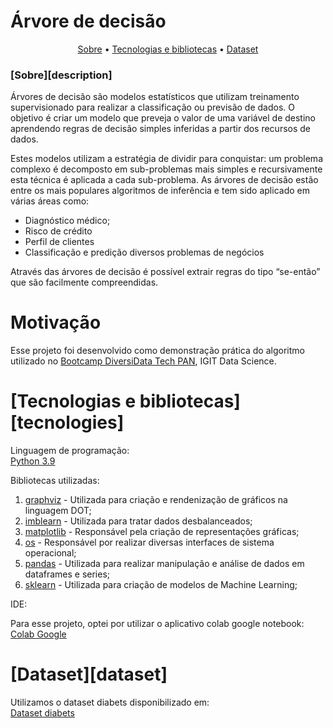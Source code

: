 # Árvore de decisão
<div align="center"> <a href="#desciption">Sobre</a> • <a href="/Tecnologias-e-bibliotecas/">Tecnologias e bibliotecas</a> • <a href="/Dataset/">Dataset</a> </div>
  

### [Sobre][description]
Árvores de decisão são modelos estatísticos que utilizam treinamento supervisionado para realizar a classificação ou previsão de dados. O objetivo é criar um modelo que preveja o valor de uma variável de destino aprendendo regras de decisão simples inferidas a partir dos recursos de dados.

Estes modelos utilizam a estratégia de dividir para conquistar: um problema complexo é decomposto em sub-problemas mais simples e recursivamente esta técnica é aplicada a cada sub-problema. As árvores de decisão estão entre os mais populares algoritmos de inferência e tem sido aplicado em várias áreas como:

- Diagnóstico médico;
- Risco de crédito
- Perfil de clientes
- Classificação e predição diversos problemas de negócios

Através das árvores de decisão é possível extrair regras do tipo “se-então” que são facilmente compreendidas.

# Motivação
Esse projeto foi desenvolvido como demonstração prática do algoritmo utilizado no [Bootcamp DiversiData Tech PAN](https://www.igti.com.br/bootcamp/diversidata-tech-pan), IGIT Data Science.

# [Tecnologias e bibliotecas][tecnologies]
Linguagem de programação:</br>
[Python 3.9](https://www.python.org/)

Bibliotecas utilizadas:

1. [graphviz](https://pypi.org/project/graphviz/) - Utilizada para criação e rendenização de gráficos na linguagem DOT;
2. [imblearn](https://pypi.org/project/imblearn/) - Utilizada para tratar dados desbalanceados;
3. [matplotlib](https://pypi.org/project/imblearn/) - Responsável pela criação de representações gráficas;
4. [os](https://docs.python.org/pt-br/3.7/library/os.html) - Responsável por realizar diversas interfaces de sistema operacional;
5. [pandas](https://pandas.pydata.org/docs/index.html) - Utilizada para realizar manipulação e análise de dados em dataframes e series;
6. [sklearn](https://scikit-learn.org/stable/) - Utilizada para criação de modelos de Machine Learning;

IDE:

Para esse projeto, optei por utilizar o aplicativo colab google notebook:</br>
[Colab Google](https://colab.research.google.com/)

# [Dataset][dataset]
Utilizamos o dataset diabets disponibilizado em:</br>
[Dataset diabets](https://www.kaggle.com/datasets/saurabh00007/diabetescsv?select=diabetes.csv)
